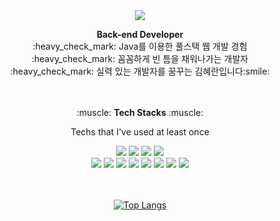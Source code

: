 

<!--
**hiek2001/hiek2001** is a ✨ _special_ ✨ repository because its `README.md` (this file) appears on your GitHub profile.

Here are some ideas to get you started:

- 🔭 I’m currently working on ...
- 🌱 I’m currently learning ...
- 👯 I’m looking to collaborate on ...
- 🤔 I’m looking for help with ...
- 💬 Ask me about ...
- 📫 How to reach me: ...
- 😄 Pronouns: ...
- ⚡ Fun fact: ...
-->
<div align="center">
<img src="https://capsule-render.vercel.app/api?type=waving&color=auto&height=200&section=header&text=hyeran kim%20&fontSize=80" />
</div>
<p align="center">
<strong>Back-end Developer</strong><br>
:heavy_check_mark: Java를 이용한 풀스택 웹 개발 경험<br>
:heavy_check_mark: 꼼꼼하게 빈 틈을 채워나가는 개발자<br>
:heavy_check_mark: 실력 있는 개발자를 꿈꾸는 김혜란입니다:smile:<br><br><br>
</p> 

<p align="center">:muscle:  <strong>Tech Stacks</strong> :muscle:</p>
<p align="center">Techs that I've used at least once</p>
<div align="center">
<img src="https://img.shields.io/badge/Java-4D00ED?style=flat-square&logo=Java&logoColor=white"/></a>
<img src="https://img.shields.io/badge/SpringFramework-success?style=flat-square&logo=Spring&logoColor=white"/></a>
<img src="https://img.shields.io/badge/SpringBoot-green?style=flat-square&logo=Spring&logoColor=white"/></a>
<img src="https://img.shields.io/badge/SpringSecurity-5CD1E5?style=flat-square&logo=Spring&logoColor=white"/></a><br>
<img src="https://img.shields.io/badge/Oracle-ED006D?style=flat-square&logo=Oracle&logoColor=white"/></a>
<img src="https://img.shields.io/badge/Db2-ED00CB?style=flat-square&logo=Db2&logoColor=white"/></a>
<img src="https://img.shields.io/badge/JavaScript-24A6BD?style=flat-square&logo=JavaScript&logoColor=white"/></a>
<img src="https://img.shields.io/badge/JQuery-3766AB?style=flat-square&logo=JQuery&logoColor=white"/></a>
<img src="https://img.shields.io/badge/HTML5-9cf?style=flat-square&logo=JavaScript&logoColor=white"/></a>
<img src="https://img.shields.io/badge/CSS-3766AB?style=flat-square&logo=JQuery&logoColor=white"/></a>
<img src="https://img.shields.io/badge/R-EDD200?style=flat-square&logo=JQuery&logoColor=white"/></a>
<img src="https://img.shields.io/badge/Python-FFBB00?style=flat-square&logo=Python&logoColor=white"/></a>
<br><br><br>


[![Top Langs](https://github-readme-stats.vercel.app/api/top-langs/?username=hiek2001&layout=compact)](https://github.com/anuraghazra/github-readme-stats)

</div>


